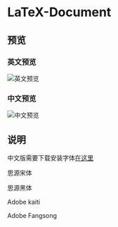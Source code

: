 # LaTeX-Document

## 预览

### 英文预览
![英文预览](https://raw.githubusercontent.com/MatNoble/LaTeX-Document/master/Images/Document-EN_Page_1.png)

### 中文预览
![中文预览](https://raw.githubusercontent.com/MatNoble/LaTeX-Document/master/Images/Document-CN_Page_1.png)

## 说明
中文版需要下载安装字体[在这里](https://github.com/MatNoble/Fonts)

思源宋体

思源黑体

Adobe kaiti

Adobe Fangsong
